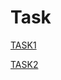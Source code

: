 # Task

[TASK1](https://colab.research.google.com/drive/1aXveZWm1kzUUu_0cb4JF0fYXAWcKr_PZ?usp=sharing)

[TASK2](https://colab.research.google.com/drive/1wJ48-ABMQe-BsSAuAwN37gNUygYjYwnp?usp=sharing)


